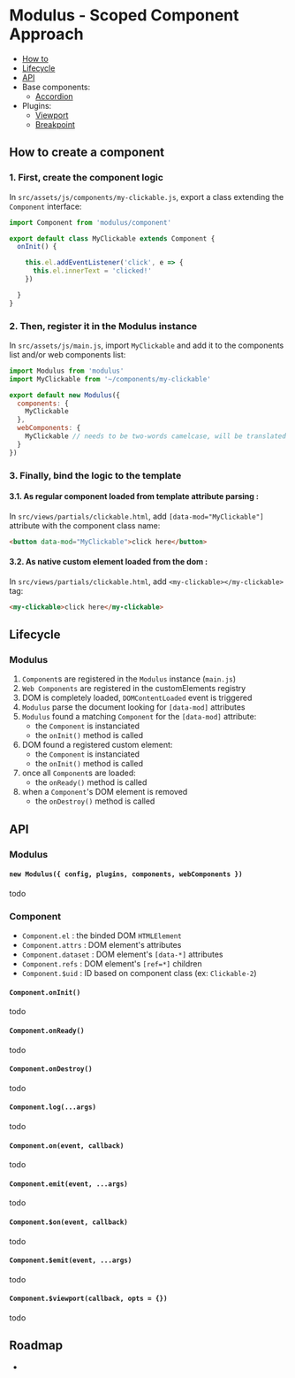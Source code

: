 # Modulus - Scoped Component Approach

- [How to](#how-to-create-a-component)
- [Lifecycle](#lifecycle)
- [API](#api)
- Base components:
  - [Accordion](modulus/components/accordion.md)
- Plugins:
  - [Viewport](modulus/plugins/viewport.md)
  - [Breakpoint](modulus/plugins/breakpoint.md)


## How to create a component

### 1. First, create the component logic

In `src/assets/js/components/my-clickable.js`, export a class extending the `Component` interface:
```js
import Component from 'modulus/component'

export default class MyClickable extends Component {
  onInit() {

    this.el.addEventListener('click', e => {
      this.el.innerText = 'clicked!'
    })

  }
}
```

### 2. Then, register it in the Modulus instance

In `src/assets/js/main.js`, import `MyClickable` and add it to the components list and/or web components list:
```js
import Modulus from 'modulus'
import MyClickable from '~/components/my-clickable'

export default new Modulus({
  components: {
    MyClickable
  },
  webComponents: {
    MyClickable // needs to be two-words camelcase, will be translated to 'my-clickable'
  }
})
```


### 3. Finally, bind the logic to the template

#### 3.1. As regular component loaded from template attribute parsing :

In `src/views/partials/clickable.html`, add `[data-mod="MyClickable"]` attribute with the component class name:
```html
<button data-mod="MyClickable">click here</button>
```

#### 3.2. As native custom element loaded from the dom :

In `src/views/partials/clickable.html`, add `<my-clickable></my-clickable>` tag:
```html
<my-clickable>click here</my-clickable>
```


## Lifecycle

### Modulus

1. `Component`s are registered in the `Modulus` instance (`main.js`)
2. `Web Components` are registered in the customElements registry
3. DOM is completely loaded, `DOMContentLoaded` event is triggered
4. `Modulus` parse the document looking for `[data-mod]` attributes
5. `Modulus` found a matching `Component` for the `[data-mod]` attribute:
    - the `Component` is instanciated
    - the `onInit()` method is called
6. DOM found a registered custom element:
    - the `Component` is instanciated
    - the `onInit()` method is called
7. once all `Component`s are loaded:
    - the `onReady()` method is called
8. when a `Component`'s DOM element is removed
    - the `onDestroy()` method is called


## API

### Modulus

#### `new Modulus({ config, plugins, components, webComponents })`

todo

### Component

- `Component.el` : the binded DOM `HTMLElement`
- `Component.attrs` : DOM element's attributes
- `Component.dataset` : DOM element's `[data-*]` attributes
- `Component.refs` : DOM element's `[ref=*]` children
- `Component.$uid` : ID based on component class (ex: `Clickable-2`)

#### `Component.onInit()`

todo

#### `Component.onReady()`

todo

#### `Component.onDestroy()`

todo

#### `Component.log(...args)`

todo

#### `Component.on(event, callback)`

todo

#### `Component.emit(event, ...args)`

todo

#### `Component.$on(event, callback)`

todo

#### `Component.$emit(event, ...args)`

todo

#### `Component.$viewport(callback, opts = {})`

todo


## Roadmap

- 